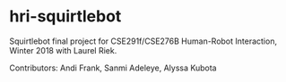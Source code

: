 # hri-squirtlebot

Squirtlebot final project for CSE291f/CSE276B Human-Robot Interaction, Winter 2018 with Laurel Riek.

Contributors:
Andi Frank, Sanmi Adeleye, Alyssa Kubota
